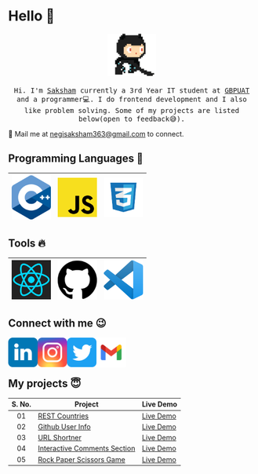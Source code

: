 
# Hello :wave: 

<p align="center">
  <img src="https://raw.githubusercontent.com/sakshamian/Profile-Readme/master/img/github.gif" width=100>
  <br><br>
  <samp>
    Hi. I'm <a href="https://github.com/sakshamian/">Saksham</a> currently a 3rd Year IT student at <a href="https://www.gbpuat.ac.in/">GBPUAT</a>  and a programmer💻.  I do frontend development and I also like problem solving. Some of my projects are listed below(open to feedback😅).
  </samp>
</p>

💬 Mail me at <negisaksham363@gmail.com> to connect.

## Programming Languages  :rocket:
|<img src="https://raw.githubusercontent.com/sakshamian/Profile-Readme/master/img/cpp.png" width=80> | <img src="https://raw.githubusercontent.com/sakshamian/Profile-Readme/master/img/js.png" width=80> | <img src="https://raw.githubusercontent.com/sakshamian/Profile-Readme/master/img/css.png" width=80> | 
|:---:|:---:|:---:|


## Tools :fire:

|<img src="https://raw.githubusercontent.com/sakshamian/Profile-Readme/master/img/react.png" width=80> | <img src="https://raw.githubusercontent.com/sakshamian/Profile-Readme/master/img/github.svg" width=80> | <img src="https://raw.githubusercontent.com/sakshamian/Profile-Readme/master/img/vscode.png" width=80> |
|:---:|:---:|:---:|


## Connect with me :wink:

<a href="https://www.linkedin.com/in/sakshamian/">
  <img align="left" alt="sakshamian Linkedin" width="60" src="https://raw.githubusercontent.com/edent/SuperTinyIcons/099dc12b59179d07d534069bc8551718f786d91a/images/svg/linkedin.svg" />
</a>
<a href="https://www.instagram.com/sakshamnegi_07/">
  <img align="left" alt="Saksham Insta" width="60" src="https://raw.githubusercontent.com/edent/SuperTinyIcons/099dc12b59179d07d534069bc8551718f786d91a/images/svg/instagram.svg" />
</a>
<a href="https://twitter.com/sakshamian">
  <img align="left" alt="Saksham twitter" width="60" src="https://raw.githubusercontent.com/edent/SuperTinyIcons/099dc12b59179d07d534069bc8551718f786d91a/images/svg/twitter.svg" />
</a>
<a href="mailto: negisaksham363@gmail.com">
  <img align="left" alt="Vedant Jajoo Twitter" width="60" src="https://raw.githubusercontent.com/edent/SuperTinyIcons/099dc12b59179d07d534069bc8551718f786d91a/images/svg/gmail.svg" />
</a>
<br>
<br>
<br>

## My projects :innocent:

|  S. No.  | Project                                                                                                                     | Live Demo                                                                         |
| :-: | --------------------------------------------------------------------------------------------------------------------------- | --------------------------------------------------------------------------------- |
| 01  | [REST Countries](https://github.com/sakshamian/Rest-countries-API-with-theme-switcher)                              | [Live Demo](https://sakshamian.github.io/Rest-countries-API-with-theme-switcher/)               |
| 02  | [Github User Info](https://github.com/sakshamian/Info-hub)                               | [Live Demo](https://sakshamian.github.io/Info-hub/)   |
| 03  | [URL Shortner](https://github.com/sakshamian/URL-shortener)                       | [Live Demo](https://sakshamian.github.io/URL-shortener/) |
| 04  | [Interactive Comments Section](https://github.com/sakshamian/interactive-comments-section)                          | [Live Demo](https://sakshamian.github.io/interactive-comments-section/)          |
| 05  | [Rock Paper Scissors Game](https://github.com/sakshamian/rock-paper-scissors-master)                               | [Live Demo](https://sakshamian.github.io/rock-paper-scissors-master/)                |
